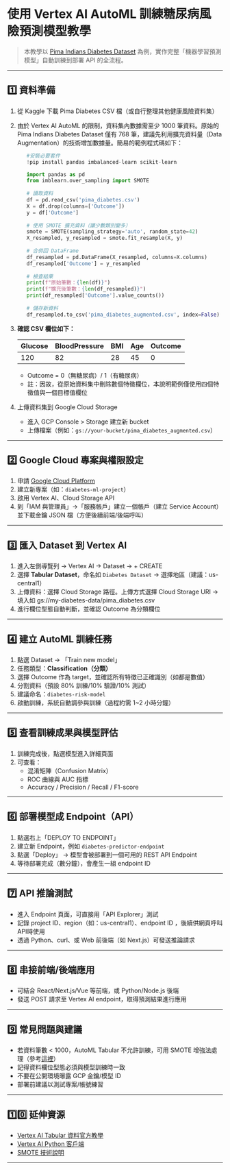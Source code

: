 # 使用 Vertex AI AutoML 訓練糖尿病風險預測模型教學

> 本教學以 [Pima Indians Diabetes Dataset](https://www.kaggle.com/datasets/uciml/pima-indians-diabetes-database) 為例，實作完整「機器學習預測模型」自動訓練到部署 API 的全流程。

---

## 1️⃣ 資料準備

1. 從 Kaggle 下載 Pima Diabetes CSV 檔（或自行整理其他健康風險資料集）
2. 由於 Vertex AI AutoML 的限制，資料集內數據需至少 1000 筆資料。原始的 Pima Indians Diabetes Dataset 僅有 768 筆，建議先利用擴充資料量（Data Augmentation）的技術增加數據量。簡易的範例程式碼如下：
   ```python
      #安裝必要套件
      !pip install pandas imbalanced-learn scikit-learn
   
      import pandas as pd
      from imblearn.over_sampling import SMOTE
      
      # 讀取資料
      df = pd.read_csv('pima_diabetes.csv')
      X = df.drop(columns=['Outcome'])
      y = df['Outcome']
      
      # 使用 SMOTE 擴充資料（讓少數類別變多）
      smote = SMOTE(sampling_strategy='auto', random_state=42)
      X_resampled, y_resampled = smote.fit_resample(X, y)
      
      # 合併回 DataFrame
      df_resampled = pd.DataFrame(X_resampled, columns=X.columns)
      df_resampled['Outcome'] = y_resampled
      
      # 檢查結果
      print(f"原始筆數：{len(df)}")
      print(f"擴充後筆數：{len(df_resampled)}")
      print(df_resampled['Outcome'].value_counts())
      
      # 儲存新資料
      df_resampled.to_csv('pima_diabetes_augmented.csv', index=False)
   ```
   
3. **確認 CSV 欄位如下：**

   | Glucose | BloodPressure | BMI | Age | Outcome |
   |---------|--------------|-----|-----|---------|
   | 120     | 82           | 28  | 45  | 0       |

   - Outcome = 0（無糖尿病）/ 1（有糖尿病）
   - 註：因故，從原始資料集中刪除數個特徵欄位，本說明範例僅使用四個特徵值與一個目標值欄位

4. 上傳資料集到 Google Cloud Storage  
   - 進入 GCP Console > Storage 建立新 bucket
   - 上傳檔案（例如：`gs://your-bucket/pima_diabetes_augmented.csv`）
  
---

## 2️⃣ Google Cloud 專案與權限設定

1. 申請 [Google Cloud Platform](https://console.cloud.google.com/)
2. 建立新專案（如：`diabetes-ml-project`）
3. 啟用 Vertex AI、Cloud Storage API
4. 到「IAM 與管理員」→「服務帳戶」建立一個帳戶（建立 Service Account）並下載金鑰 JSON 檔（方便後續前端/後端呼叫）

---

## 3️⃣ 匯入 Dataset 到 Vertex AI

1. 進入左側導覽列 → Vertex AI → Dataset → + CREATE
2. 選擇 **Tabular Dataset**，命名如 `Diabetes Dataset` → 選擇地區（建議：us-central1）
3. 上傳資料：選擇 Cloud Storage 路徑。上傳方式選擇 Cloud Storage URI → 填入如 gs://my-diabetes-data/pima_diabetes.csv
4. 進行欄位型態自動判斷，並確認 Outcome 為分類欄位

---

## 4️⃣ 建立 AutoML 訓練任務

1. 點選 Dataset → 「Train new model」
2. 任務類型：**Classification（分類）**
3. 選擇 Outcome 作為 target，並確認所有特徵已正確識別（如都是數值）
4. 分割資料（預設 80% 訓練/10% 驗證/10% 測試）
5. 建議命名：`diabetes-risk-model`
6. 啟動訓練，系統自動調參與訓練（過程約需 1~2 小時分鐘）

---

## 5️⃣ 查看訓練成果與模型評估

1. 訓練完成後，點選模型進入詳細頁面
2. 可查看：
   - 混淆矩陣（Confusion Matrix）
   - ROC 曲線與 AUC 指標
   - Accuracy / Precision / Recall / F1-score

---

## 6️⃣ 部署模型成 Endpoint（API）

1. 點選右上「DEPLOY TO ENDPOINT」
2. 建立新 Endpoint，例如 `diabetes-predictor-endpoint`
3. 點選「Deploy」 → 模型會被部署到一個可用的 REST API Endpoint
4. 等待部署完成（數分鐘），會產生一組 endpoint ID

---

## 7️⃣ API 推論測試

- 進入 Endpoint 頁面，可直接用「API Explorer」測試
- 記錄 project ID、region（如：us-central1）、endpoint ID ，後續供網頁呼叫API時使用
- 透過 Python、curl、或 Web 前後端（如 Next.js）可發送推論請求

---

## 8️⃣ 串接前端/後端應用

- 可結合 React/Next.js/Vue 等前端，或 Python/Node.js 後端
- 發送 POST 請求至 Vertex AI endpoint，取得預測結果進行應用

---

## 9️⃣ 常見問題與建議

- 若資料筆數 < 1000，AutoML Tabular 不允許訓練，可用 SMOTE 增強法處理（參考[這裡](https://imbalanced-learn.org/stable/over_sampling.html#smote-adasyn)）
- 記得資料欄位型態必須與模型訓練時一致
- 不要在公開環境曝露 GCP 金鑰/模型 ID
- 部署前建議以測試專案/帳號練習

---

## 1️⃣0️⃣ 延伸資源

- [Vertex AI Tabular 資料官方教學](https://cloud.google.com/vertex-ai/docs/tabular-data/overview)
- [Vertex AI Python 客戶端](https://cloud.google.com/python/docs/reference/aiplatform/latest)
- [SMOTE 技術說明](https://imbalanced-learn.org/stable/references/generated/imblearn.over_sampling.SMOTE.html)

---
